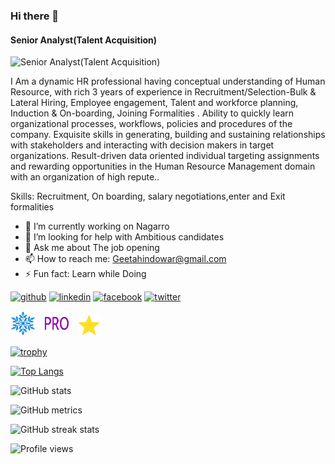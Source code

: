 ### Hi there 👋
#### Senior Analyst(Talent Acquisition) 
![Senior Analyst(Talent Acquisition) ](https://www.linkedin.com/in/geeta-hindowar-46187730/,https://www.facebook.com/geeta.hindowar,https://twitter.com/geetahindowar)

I Am a dynamic HR professional having conceptual understanding of Human Resource, with rich 3 years of experience in Recruitment/Selection-Bulk & Lateral Hiring, Employee engagement, Talent and workforce planning, Induction & On-boarding, Joining Formalities . Ability to quickly learn organizational processes, workflows, policies and procedures of the company. Exquisite skills in generating, building and sustaining relationships with stakeholders and interacting with decision makers in target organizations. Result-driven data oriented individual targeting assignments and rewarding opportunities in the Human Resource Management domain with an organization of high repute..

Skills: Recruitment, On boarding, salary negotiations,enter and Exit formalities 

- 🔭 I’m currently working on Nagarro 
- 🤔 I’m looking for help with Ambitious candidates 
- 💬 Ask me about The job opening 
- 📫 How to reach me: Geetahindowar@gmail.com 
- ⚡ Fun fact: Learn while Doing 


[<img src='https://cdn.jsdelivr.net/npm/simple-icons@3.0.1/icons/github.svg' alt='github' height='40'>](https://github.com/Geeta-hindwar)  [<img src='https://cdn.jsdelivr.net/npm/simple-icons@3.0.1/icons/linkedin.svg' alt='linkedin' height='40'>](https://www.linkedin.com/in/https://www.linkedin.com/in/geeta-hindowar-46187730//)  [<img src='https://cdn.jsdelivr.net/npm/simple-icons@3.0.1/icons/facebook.svg' alt='facebook' height='40'>](https://www.facebook.com/https://www.facebook.com/geeta.hindowar)  [<img src='https://cdn.jsdelivr.net/npm/simple-icons@3.0.1/icons/twitter.svg' alt='twitter' height='40'>](https://twitter.com/https://twitter.com/geetahindowar)  

<a href='https://archiveprogram.github.com/'><img src='https://raw.githubusercontent.com/acervenky/animated-github-badges/master/assets/acbadge.gif' width='40' height='40'></a> <a href='https://github.com/pricing'><img src='https://raw.githubusercontent.com/acervenky/animated-github-badges/master/assets/pro.gif' width='40' height='40'></a> <a href='https://stars.github.com/'><img src='https://raw.githubusercontent.com/acervenky/animated-github-badges/master/assets/starbadge.gif' width='35' height='35'></a> 

[![trophy](https://github-profile-trophy.vercel.app/?username=Geeta-hindwar)](https://github.com/ryo-ma/github-profile-trophy)

[![Top Langs](https://github-readme-stats.vercel.app/api/top-langs/?username=Geeta-hindwar)](https://github.com/anuraghazra/github-readme-stats)

![GitHub stats](https://github-readme-stats.vercel.app/api?username=Geeta-hindwar&show_icons=true)  

![GitHub metrics](https://metrics.lecoq.io/Geeta-hindwar)  

![GitHub streak stats](https://github-readme-streak-stats.herokuapp.com/?user=Geeta-hindwar)  

![Profile views](https://gpvc.arturio.dev/Geeta-hindwar)  





